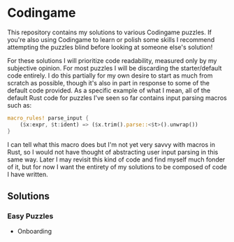 # Codingame

This repository contains my solutions to various Codingame puzzles. If you're also using Codingame to learn or polish some skills I recommend attempting the puzzles blind before looking at someone else's solution!

For these solutions I will prioritize code readability, measured only by my subjective opinion. For most puzzles I will be discarding the starter/default code entirely. I do this partially for my own desire to start as much from scratch as possible, though it's also in part in response to some of the default code provided. As a specific example of what I mean, all of the default Rust code for puzzles I've seen so far contains input parsing macros such as:

```rust
macro_rules! parse_input {
    ($x:expr, $t:ident) => ($x.trim().parse::<$t>().unwrap())
}
```

I can tell what this macro does but I'm not yet very savvy with macros in Rust, so I would not have thought of abstracting user input parsing in this same way. Later I may revisit this kind of code and find myself much fonder of it, but for now I want the entirety of my solutions to be composed of code I have written.

## Solutions

### Easy Puzzles

- Onboarding